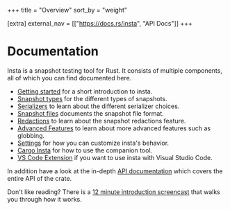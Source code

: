 +++
title = "Overview"
sort_by = "weight"

[extra]
external_nav = [["https://docs.rs/insta", "API Docs"]]
+++

# Documentation

Insta is a snapshot testing tool for Rust.  It consists of multiple components,
all of which you can find documented here.

* [Getting started](./quickstart/) for a short introduction to insta.
* [Snapshot types](./snapshot-types/) for the different types of snapshots.
* [Serializers](./serializers/) to learn about the different serializer choices.
* [Snapshot files](./snapshot-files/) documents the snapshot file format.
* [Redactions](./redactions/) to learn about the snapshot redactions feature.
* [Advanced Features](./advanced/) to learn about more advanced features such as globbing.
* [Settings](./settings/) for how you can customize insta's behavior.
* [Cargo Insta](./cli/) for how to use the companion tool.
* [VS Code Extension](./vscode/) if you want to use insta with Visual Studio Code.

In addition have a look at the in-depth [API documentation](https://docs.rs/insta)
which covers the entire API of the crate.

Don't like reading? There is a [12 minute introduction screencast](https://www.youtube.com/embed/rCHrMqE4JOY)
that walks you through how it works.
